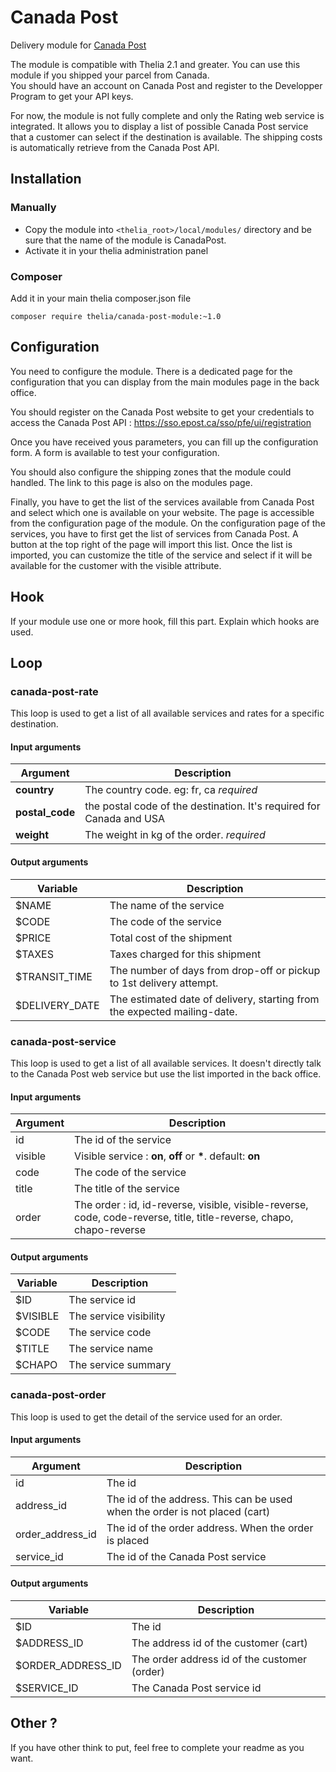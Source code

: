 # Canada Post

Delivery module for [Canada Post](http://www.canadapost.ca)

The module is compatible with Thelia 2.1 and greater. You can use this module if you shipped your parcel from Canada.  
You should have an account on Canada Post and register to the Developper Program to get your API keys.

For now, the module is not fully complete and only the Rating web service is integrated.
It allows you to display a list of possible Canada Post service that a customer can select if the destination is
available. The shipping costs is automatically retrieve from the Canada Post API.

## Installation

### Manually

* Copy the module into ```<thelia_root>/local/modules/``` directory and be sure that the name of the module is CanadaPost.
* Activate it in your thelia administration panel

### Composer

Add it in your main thelia composer.json file

```
composer require thelia/canada-post-module:~1.0
```

## Configuration

You need to configure the module. There is a dedicated page for the configuration that you can display from the main
modules page in the back office.

You should register on the Canada Post website to get your credentials to access
the Canada Post API : <https://sso.epost.ca/sso/pfe/ui/registration>

Once you have received yous parameters, you can fill up the configuration form.
A form is available to test your configuration.  

You should also configure the shipping zones that the module could handled. The link to this page is also on the modules
page.

Finally, you have to get the list of the services available from Canada Post and select which one is available on
your website. The page is accessible from the configuration page of the module. On the configuration page of the services,
you have to first get the list of services from Canada Post. A button at the top right of the page will import this list.
Once the list is imported, you can customize the title of the service and select if it will be available for the customer with
the visible attribute.

## Hook

If your module use one or more hook, fill this part. Explain which hooks are used.

## Loop

### canada-post-rate

This loop is used to get a list of all available services and rates for a specific
destination.

#### Input arguments

|Argument |Description |
|---      |--- |
|**country** | The country code. eg: fr, ca *required* |
|**postal_code** | the postal code of the destination. It's required for Canada and USA |
|**weight** | The weight in kg of the order. *required* |

#### Output arguments

|Variable   |Description |
|---        |--- |
|$NAME | The name of the service |
|$CODE | The code of the service |
|$PRICE | Total cost of the shipment |
|$TAXES | Taxes charged for this shipment |
|$TRANSIT_TIME | The number of days from drop-off or pickup to 1st delivery attempt. |
|$DELIVERY_DATE | The estimated date of delivery, starting from the expected mailing-date. |

### canada-post-service

This loop is used to get a list of all available services. It doesn't directly talk
to the Canada Post web service but use the list imported in the back office.

#### Input arguments

|Argument |Description |
|---      |--- |
|id | The id of the service |
|visible | Visible service : **on**, **off** or **\***. default: **on** |
|code | The code of the service |
|title | The title of the service  |
|order | The order : id, id-reverse, visible, visible-reverse, code, code-reverse, title, title-reverse, chapo, chapo-reverse |

#### Output arguments

|Variable   |Description |
|---        |--- |
|$ID | The service id |
|$VISIBLE | The service visibility |
|$CODE | The service code |
|$TITLE | The service name |
|$CHAPO | The service summary |

### canada-post-order

This loop is used to get the detail of the service used for an order.

#### Input arguments

|Argument |Description |
|---      |--- |
|id | The id |
|address_id | The id of the address. This can be used when the order is not placed (cart) |
|order_address_id | The id of the order address. When the order is placed |
|service_id | The id of the Canada Post service |

#### Output arguments

|Variable   |Description |
|---        |--- |
|$ID | The id |
|$ADDRESS_ID | The address id of the customer (cart) |
|$ORDER_ADDRESS_ID | The order address id of the customer (order) |
|$SERVICE_ID | The Canada Post service id |


## Other ?

If you have other think to put, feel free to complete your readme as you want.

